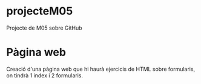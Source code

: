 # projecteM05
Projecte de M05 sobre GitHub

# Pàgina web 
Creació d'una pàgina web que hi haurà ejercicis de HTML sobre formularis, on tindrà 1 index i 2 formularis. 
